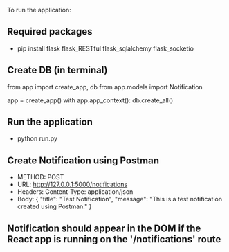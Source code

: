 To run the application:

## Required packages
- pip install flask flask_RESTful flask_sqlalchemy flask_socketio

## Create DB (in terminal)
  from app import create_app, db
  from app.models import Notification
  
  app = create_app()
  with app.app_context():
      db.create_all()

## Run the application
- python run.py

## Create Notification using Postman
- METHOD: POST
- URL: http://127.0.0.1:5000/notifications
- Headers: Content-Type: application/json
- Body: {
    "title": "Test Notification",
    "message": "This is a test notification created using Postman."
  }

## Notification should appear in the DOM if the React app is running on the '/notifications' route

